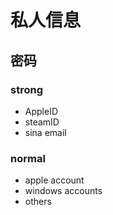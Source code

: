 # 私人信息
## 密码
### strong
* AppleID
* steamID
* sina email
### normal
* apple account
* windows accounts
* others
